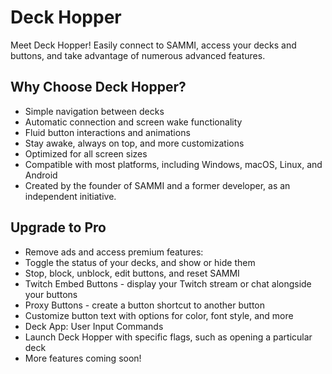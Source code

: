 # Deck Hopper

Meet Deck Hopper! Easily connect to SAMMI, access your decks and buttons, and take advantage of numerous advanced features.

## Why Choose Deck Hopper?
- Simple navigation between decks
- Automatic connection and screen wake functionality
- Fluid button interactions and animations
- Stay awake, always on top, and more customizations
- Optimized for all screen sizes
- Compatible with most platforms, including Windows, macOS, Linux, and Android
- Created by the founder of SAMMI and a former developer, as an independent initiative.

## Upgrade to Pro
- Remove ads and access premium features:
- Toggle the status of your decks, and show or hide them
- Stop, block, unblock, edit buttons, and reset SAMMI
- Twitch Embed Buttons - display your Twitch stream or chat alongside your buttons
- Proxy Buttons - create a button shortcut to another button
- Customize button text with options for color, font style, and more
- Deck App: User Input Commands
- Launch Deck Hopper with specific flags, such as opening a particular deck
- More features coming soon!
